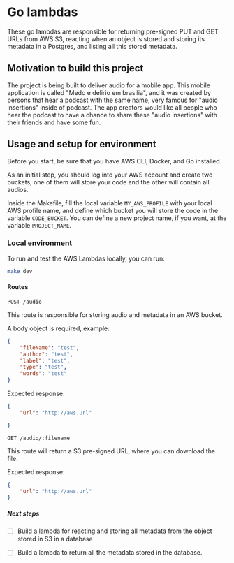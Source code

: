 # Go lambdas
These go lambdas are responsible for returning pre-signed PUT and GET URLs from AWS S3, reacting when an object is stored and storing its metadata in a Postgres, and listing all this stored metadata.

## Motivation to build this project
The project is being built to deliver audio for a mobile app. This mobile application is called "Medo e delirio em brasilia", and it was created by persons that hear a podcast with the same name, very famous for "audio insertions" inside of podcast. The app creators would like all people who hear the podcast to have a chance to share these "audio insertions" with their friends and have some fun.

## Usage and setup for environment
Before you start, be sure that you have AWS CLI, Docker, and Go installed. 

As an initial step, you should log into your AWS account and create two buckets, one of them will store your code and the other will contain all audios.

Inside the Makefile, fill the local variable `MY_AWS_PROFILE` with your local AWS profile name, and define which bucket you will store the code in the variable `CODE_BUCKET`. You can define a new project name, if you want, at the variable `PROJECT_NAME`.

### Local environment
To run and test the AWS Lambdas locally, you can run:
```bash
make dev
```

#### Routes 

`POST /audio`

This route is responsible for storing audio and metadata in an AWS bucket. 

A body object is required, example:
```json
{
	"fileName": "test", 
	"author": "test",
	"label": "test",
	"type": "test",
	"words": "test"
}
```

Expected response: 
```json
{
	"url": "http://aws.url"

}
```

`GET /audio/:filename`

This route will return a S3 pre-signed URL, where you can download the file. 

Expected response: 
```json
{
	"url": "http://aws.url"
}
```

##### Next steps
- [ ] Build a lambda for reacting and storing all metadata from the object stored in S3 in a database
- [ ] Build a lambda to return all the metadata stored in the database.



 


